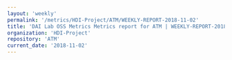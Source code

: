```yaml
---
layout: 'weekly'
permalink: '/metrics/HDI-Project/ATM/WEEKLY-REPORT-2018-11-02'
title: 'DAI Lab OSS Metrics Metrics report for ATM | WEEKLY-REPORT-2018-11-02'
organization: 'HDI-Project'
repository: 'ATM'
current_date: '2018-11-02'
---
```

